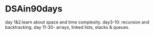 # DSAin90days

day 1&2:learn about space and time complexity.
day3-10: recursion and backtracking.
day 11-30- arrays, linked lists, stacks & queues.
